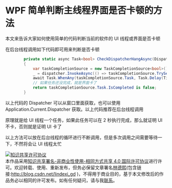# WPF 简单判断主线程界面是否卡顿的方法

本文来告诉大家如何使用简单的代码判断当前的软件的 UI 线程或界面是否卡顿

<!--more-->
<!-- CreateTime:2021/8/23 16:49:17 -->

<!-- 发布 -->

在后台线程调用如下代码即可用来判断是否卡顿

```csharp
        private static async Task<bool> CheckDispatcherHangAsync(Dispatcher dispatcher)
        {
            var taskCompletionSource = new TaskCompletionSource<bool>();
            _ = dispatcher.InvokeAsync(() => taskCompletionSource.TrySetResult(true));
            await Task.WhenAny(taskCompletionSource.Task, Task.Delay(TimeSpan.FromSeconds(2)));
            // 如果任务还没完成，就是界面卡了
            return taskCompletionSource.Task.IsCompleted is false;
        }
```

以上代码的 Dispatcher 可以从窗口里面获取，也可以使用 Application.Current.Dispatcher 获取。以上代码推荐在后台线程调用

原理就是给 UI 线程一个任务，如果此任务可以在 2 秒执行完成，那么就证明 UI 不卡，否则就是证明 UI 卡了

以上方法可以放在后台线程的循环进行不断调用，但是多次调用之间需要等待一下，不然将会让 UI 线程太忙

<a rel="license" href="http://creativecommons.org/licenses/by-nc-sa/4.0/"><img alt="知识共享许可协议" style="border-width:0" src="https://licensebuttons.net/l/by-nc-sa/4.0/88x31.png" /></a><br />本作品采用<a rel="license" href="http://creativecommons.org/licenses/by-nc-sa/4.0/">知识共享署名-非商业性使用-相同方式共享 4.0 国际许可协议</a>进行许可。欢迎转载、使用、重新发布，但务必保留文章署名[林德熙](http://blog.csdn.net/lindexi_gd)(包含链接:http://blog.csdn.net/lindexi_gd )，不得用于商业目的，基于本文修改后的作品务必以相同的许可发布。如有任何疑问，请与我[联系](mailto:lindexi_gd@163.com)。 
